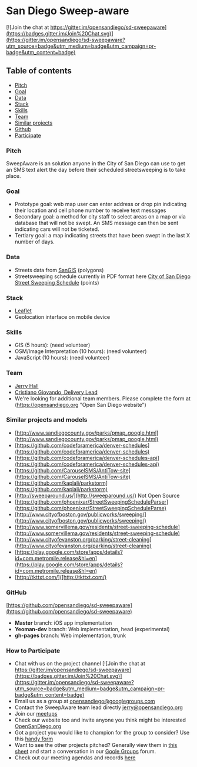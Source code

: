 # San Diego Sweep-aware

[![Join the chat at https://gitter.im/opensandiego/sd-sweepaware](https://badges.gitter.im/Join%20Chat.svg)](https://gitter.im/opensandiego/sd-sweepaware?utm_source=badge&utm_medium=badge&utm_campaign=pr-badge&utm_content=badge)

## Table of contents
- [Pitch](#section_pitch "Pitch")
- [Goal](#section_goal "Goal")
- [Data](#section_data "Data")
- [Stack](#section_stack "Stack")
- [Skills](#section_skills "Skills")
- [Team](#section_team "team")
- [Similar projects](#section_similar "Similar projects")
- [Github](#section_github "Github")
- [Participate](#section_participate "How to Participate")

### <a name="section_pitch"></a>Pitch

SweepAware is an solution anyone in the City of San Diego can use to get an SMS text alert the day before their scheduled streetsweeping is to take place.  

### <a name="section_goal"></a>Goal

- Prototype goal: web map user can enter address or drop pin indicating their location and cell phone number to receive text messages 
- Secondary goal: a method for city staff to select areas on a map or via database that will not be swept. An SMS message can then be sent indicating cars will not be ticketed.
- Tertiary goal: a map indicating streets that have been swept in the last X number of days.

### <a name="section_data"></a>Data

- Streets data from [SanGIS](http://www.sangis.org/ "San Diego Geographic Information Source") (polygons)
- Streetsweeping schedule currently in PDF format here [City of San Diego Street Sweeping Schedule](http://www.sandiego.gov/stormwater/services/sweepschedules.shtml "Street sweeping Schedule") (points)

### <a name="section_stack"></a>Stack

- [Leaflet](http://leafletjs.com/ "Leaflet JavaScript Library")
- Geolocation interface on mobile device

### <a name="section_skills"></a>Skills

- GIS (5 hours): (need volunteer)
- OSM/Image Interpretation (10 hours): (need volunteer)
- JavaScript (10 hours): (need volunteer)

### <a name="section_team"></a>Team

- [Jerry Hall](https://github.com/jerryhall "jerryhall")
- [Cristiano Giovando, Delivery Lead](https://github.com/cgiovando "cgiovando")
- We're looking for additional team members. Please complete the form at (https://opensandiego.org "Open San Diego website")

### <a name="section_similar"></a>Similar projects and models

- [http://www.sandiegocounty.gov/parks/pmap_google.html](http://www.sandiegocounty.gov/parks/pmap_google.html)  
- [https://github.com/codeforamerica/denver-schedules](https://github.com/codeforamerica/denver-schedules)  
- [https://github.com/codeforamerica/denver-schedules-api](https://github.com/codeforamerica/denver-schedules-api)  
- [https://github.com/CarouselSMS/AntiTow-site](https://github.com/CarouselSMS/AntiTow-site)  
- [https://github.com/kaplali/parkstorm](https://github.com/kaplali/parkstorm)  
- [http://sweeparound.us/](http://sweeparound.us/) Not Open Source  
- [https://github.com/phoenixar/StreetSweepingScheduleParser](https://github.com/phoenixar/StreetSweepingScheduleParse)  
- [http://www.cityofboston.gov/publicworks/sweeping/](http://www.cityofboston.gov/publicworks/sweeping/)  
- [http://www.somervillema.gov/residents/street-sweeping-schedule](http://www.somervillema.gov/residents/street-sweeping-schedule)  
- [http://www.cityofevanston.org/parking/street-cleaning](http://www.cityofevanston.org/parking/street-cleaning)  
- [https://play.google.com/store/apps/details?id=com.metromile.release&hl=en](https://play.google.com/store/apps/details?id=com.metromile.release&hl=en)  
- [http://tkttxt.com/]([http://tkttxt.com/)  

### <a name="section_github"></a>GitHub

[https://github.com/opensandiego/sd-sweepaware](https://github.com/opensandiego/sd-sweepaware)

- **Master** branch: iOS app implementation
- **Yeoman-dev** branch: Web implementation, head (experimental)
- **gh-pages** branch: Web implementation, trunk

### <a name="section_participate"></a>How to Participate

- Chat with us on the project channel [![Join the chat at https://gitter.im/opensandiego/sd-sweepaware](https://badges.gitter.im/Join%20Chat.svg)](https://gitter.im/opensandiego/sd-sweepaware?utm_source=badge&utm_medium=badge&utm_campaign=pr-badge&utm_content=badge)  
- Email us as a group at [opensandiego@googlegroups.com](opensandiego@googlegroups.com)
- Contact the SweepAware team lead directly [jerry@opensandiego.org](jerry@opensandiego.org) 
- Join our [meetups](http://www.meetup.com/Open-San-Diego)
- Check our website too and invite anyone you think might be interested [OpenSanDiego.org](http://opensandiego.org)
- Got a project you would like to champion for the group to consider? Use this [handy form](http://bit.ly/cfaosdprojectsform)
- Want to see the other projects pitched? Generally view them in [this sheet](http://bit.ly/cfaosdpublic) and start a conversation in our [Goole Groups](opensandiego@googlegroups.com) forum.
- Check out our meeting agendas and records [here](http://bit.ly/cfaosdpublic)
